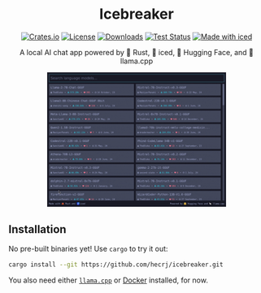<div align="center">

# Icebreaker

[![Crates.io](https://img.shields.io/crates/v/icebreaker.svg)](https://crates.io/crates/icebreaker)
[![License](https://img.shields.io/crates/l/icebreaker.svg)](https://github.com/hecrj/icebreaker/blob/master/LICENSE)
[![Downloads](https://img.shields.io/crates/d/icebreaker.svg)](https://crates.io/crates/icebreaker)
[![Test Status](https://img.shields.io/github/actions/workflow/status/hecrj/icebreaker/test.yml?branch=master&event=push&label=test)](https://github.com/hecrj/icebreaker/actions)
[![Made with iced](https://iced.rs/badge.svg)](https://github.com/iced-rs/iced)

A local AI chat app powered by 🦀 Rust, 🧊 iced, 🤗 Hugging Face, and 🦙 llama.cpp

<img alt="Icebreaker" src="assets/showcase.gif" width="70%">

</div>

## Installation

No pre-built binaries yet! Use `cargo` to try it out:

```bash
cargo install --git https://github.com/hecrj/icebreaker.git
```

You also need either [`llama.cpp`] or [Docker] installed, for now.

[`llama.cpp`]: https://github.com/ggerganov/llama.cpp
[Docker]: https://www.docker.com/
